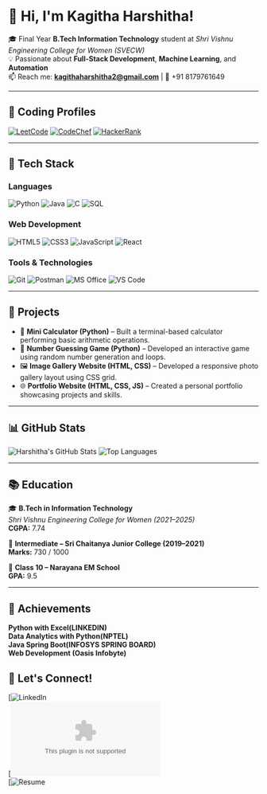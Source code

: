 
# 👋 Hi, I'm Kagitha Harshitha!

🎓 Final Year **B.Tech Information Technology** student at *Shri Vishnu Engineering College for Women (SVECW)*  
💡 Passionate about **Full-Stack Development**, **Machine Learning**, and **Automation**  
📫 Reach me: **kagithaharshitha2@gmail.com** | 📱 +91 8179761649  

---

## 🧩 Coding Profiles
[![LeetCode](https://img.shields.io/badge/LeetCode-FFA116?style=for-the-badge&logo=leetcode&logoColor=black)](https://leetcode.com/)
[![CodeChef](https://img.shields.io/badge/CodeChef-5B4638?style=for-the-badge&logo=codechef&logoColor=white)](https://www.codechef.com/)
[![HackerRank](https://img.shields.io/badge/HackerRank-00EA64?style=for-the-badge&logo=hackerrank&logoColor=white)](https://www.hackerrank.com/)


---

## 🚀 Tech Stack

### **Languages**
![Python](https://img.shields.io/badge/Python-3776AB?style=for-the-badge&logo=python&logoColor=white)
![Java](https://img.shields.io/badge/Java-007396?style=for-the-badge&logo=openjdk&logoColor=white)
![C](https://img.shields.io/badge/C-A8B9CC?style=for-the-badge&logo=c&logoColor=white)
![SQL](https://img.shields.io/badge/SQL-336791?style=for-the-badge&logo=postgresql&logoColor=white)

### **Web Development**
![HTML5](https://img.shields.io/badge/HTML5-E34F26?style=for-the-badge&logo=html5&logoColor=white)
![CSS3](https://img.shields.io/badge/CSS3-1572B6?style=for-the-badge&logo=css3&logoColor=white)
![JavaScript](https://img.shields.io/badge/JavaScript-F7DF1E?style=for-the-badge&logo=javascript&logoColor=black)
![React](https://img.shields.io/badge/React-61DAFB?style=for-the-badge&logo=react&logoColor=black)

### **Tools & Technologies**
![Git](https://img.shields.io/badge/Git-F05032?style=for-the-badge&logo=git&logoColor=white)
![Postman](https://img.shields.io/badge/Postman-FF6C37?style=for-the-badge&logo=postman&logoColor=white)
![MS Office](https://img.shields.io/badge/MS%20Office-D83B01?style=for-the-badge&logo=microsoft-office&logoColor=white)
![VS Code](https://img.shields.io/badge/VS%20Code-007ACC?style=for-the-badge&logo=visual-studio-code&logoColor=white)


---

## 💼 Projects
- 🧮 **Mini Calculator (Python)** – Built a terminal-based calculator performing basic arithmetic operations.  
- 🎯 **Number Guessing Game (Python)** – Developed an interactive game using random number generation and loops.  
- 🖼️ **Image Gallery Website (HTML, CSS)** – Developed a responsive photo gallery layout using CSS grid.  
- 🌐 **Portfolio Website (HTML, CSS, JS)** – Created a personal portfolio showcasing projects and skills.  


---

## 📊 GitHub Stats
![Harshitha's GitHub Stats](https://github-readme-stats.vercel.app/api?username=harshithakagitha&show_icons=true&theme=radical)
![Top Languages](https://github-readme-stats.vercel.app/api/top-langs/?username=harshithakagitha&layout=compact&theme=radical)

---
## 📚 Education

🎓 **B.Tech in Information Technology**  
*Shri Vishnu Engineering College for Women (2021–2025)*  
**CGPA:** 7.74  

🏫 **Intermediate – Sri Chaitanya  Junior College (2019–2021)**  
**Marks:** 730 / 1000  

🏫 **Class 10 – Narayana EM School**  
**GPA:** 9.5 

---

## 🏅 Achievements

**Python with Excel(LINKEDIN)**  
**Data Analytics with Python(NPTEL)**  
**Java Spring Boot(INFOSYS SPRING BOARD)**  
**Web Development (Oasis Infobyte)**  
## 🤝 Let's Connect!  
[![LinkedIn](https://www.linkedin.com/in/your-profile)  
[![Gmail](mailto:your.email@gmail.com)  
[![Resume](https://drive.google.com/file/d/1-GikIQZW8rkkpKKsgC38IGwvobf1h1LE/view?usp=sharing)  

